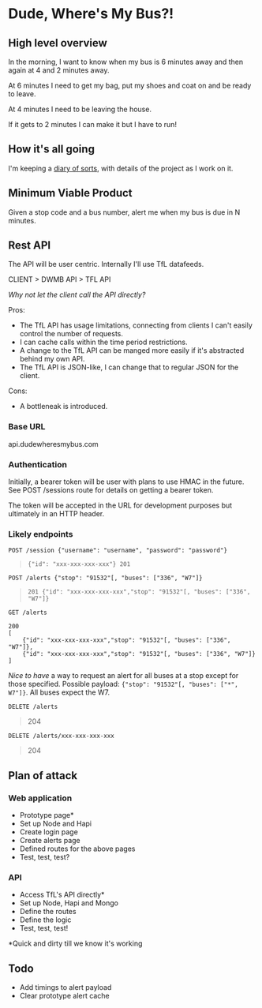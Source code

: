 # Dude, Where's My Bus?!

## High level overview

In the morning, I want to know when my bus is 6 minutes away and then again at 4 and 2 minutes away.

At 6 minutes I need to get my bag, put my shoes and coat on and be ready to leave.

At 4 minutes I need to be leaving the house.

If it gets to 2 minutes I can make it but I have to run!

## How it's all going

I'm keeping a [diary of sorts](history/history.md), with details of the project as I work on it.

## Minimum Viable Product

Given a stop code and a bus number, alert me when my bus is due in N minutes.

## Rest API

The API will be user centric. Internally I'll use TfL datafeeds.

CLIENT > DWMB API > TFL API

*Why not let the client call the API directly?*

Pros:

- The TfL API has usage limitations, connecting from clients I can't easily control the number of requests.
- I can cache calls within the time period restrictions.
- A change to the TfL API can be manged more easily if it's abstracted behind my own API.
- The TfL API is JSON-like, I can change that to regular JSON for the client.

Cons:

- A bottleneak is introduced.

### Base URL

api.dudewheresmybus.com

### Authentication

Initially, a bearer token will be user with plans to use HMAC in the future. See POST /sessions route for details on getting a bearer token.

The token will be accepted in the URL for development purposes but ultimately in an HTTP header.

### Likely endpoints

`POST /session {"username": "username", "password": "password"}`
> `{"id": "xxx-xxx-xxx-xxx"} 201`

`POST /alerts {"stop": "91532"[, "buses": ["336", "W7"]}`
> `201 {"id": "xxx-xxx-xxx-xxx","stop": "91532"[, "buses": ["336", "W7"]}`

`GET /alerts`
>
```
200
[
	{"id": "xxx-xxx-xxx-xxx","stop": "91532"[, "buses": ["336", "W7"]},
	{"id": "xxx-xxx-xxx-xxx","stop": "91532"[, "buses": ["336", "W7"]}
]
```

*Nice to have* a way to request an alert for all buses at a stop except for those specified. Possible payload: `{"stop": "91532"[, "buses": ["*", W7"]}`. All buses expect the W7.

`DELETE /alerts`
> 204

`DELETE /alerts/xxx-xxx-xxx-xxx`
> 204

## Plan of attack

### Web application

- Prototype page*
- Set up Node and Hapi
- Create login page
- Create alerts page
- Defined routes for the above pages
- Test, test, test?

### API

- Access TfL's API directly*
- Set up Node, Hapi and Mongo
- Define the routes
- Define the logic
- Test, test, test!

*Quick and dirty till we know it's working

## Todo

- Add timings to alert payload
- Clear prototype alert cache
